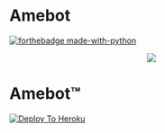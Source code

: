 # Amebot 
  

[![forthebadge made-with-python](https://camo.githubusercontent.com/5392ad6fb7875a2520001270f08309896b6cb25d/687474703a2f2f466f7254686542616467652e636f6d2f696d616765732f6261646765732f6d6164652d776974682d707974686f6e2e737667)](https://www.python.org/)

<p align="center">
<img src="https://telegra.ph/file/948149489d3d72fcde837.jpg" </p>

 </p>

<p align="center"><h1>Amebot™</h1>


[![Deploy To Heroku](https://www.herokucdn.com/deploy/button.svg)](https://heroku.com/deploy?template=https://github.com/Marshmellow098/amebot)

